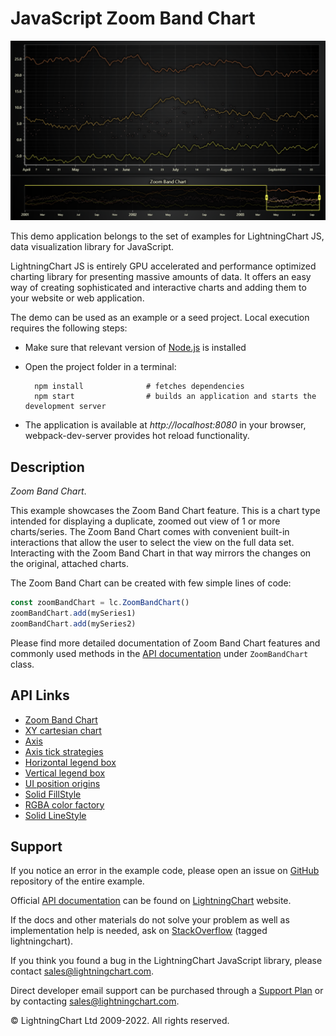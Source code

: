 # JavaScript Zoom Band Chart

![JavaScript Zoom Band Chart](zoomBandChart-darkGold.png)

This demo application belongs to the set of examples for LightningChart JS, data visualization library for JavaScript.

LightningChart JS is entirely GPU accelerated and performance optimized charting library for presenting massive amounts of data. It offers an easy way of creating sophisticated and interactive charts and adding them to your website or web application.

The demo can be used as an example or a seed project. Local execution requires the following steps:

-   Make sure that relevant version of [Node.js](https://nodejs.org/en/download/) is installed
-   Open the project folder in a terminal:

          npm install              # fetches dependencies
          npm start                # builds an application and starts the development server

-   The application is available at _http://localhost:8080_ in your browser, webpack-dev-server provides hot reload functionality.


## Description

_Zoom Band Chart_.

This example showcases the Zoom Band Chart feature.
This is a chart type intended for displaying a duplicate, zoomed out view of 1 or more charts/series.
The Zoom Band Chart comes with convenient built-in interactions that allow the user to select the view on the full data set. Interacting with the Zoom Band Chart in that way mirrors the changes on the original, attached charts.

The Zoom Band Chart can be created with few simple lines of code:

```javascript
const zoomBandChart = lc.ZoomBandChart()
zoomBandChart.add(mySeries1)
zoomBandChart.add(mySeries2)
```

Please find more detailed documentation of Zoom Band Chart features and commonly used methods in the [API documentation](https://lightningchart.com/js-charts/api-documentation) under `ZoomBandChart` class.


## API Links

* [Zoom Band Chart]
* [XY cartesian chart]
* [Axis]
* [Axis tick strategies]
* [Horizontal legend box]
* [Vertical legend box]
* [UI position origins]
* [Solid FillStyle]
* [RGBA color factory]
* [Solid LineStyle]


## Support

If you notice an error in the example code, please open an issue on [GitHub][0] repository of the entire example.

Official [API documentation][1] can be found on [LightningChart][2] website.

If the docs and other materials do not solve your problem as well as implementation help is needed, ask on [StackOverflow][3] (tagged lightningchart).

If you think you found a bug in the LightningChart JavaScript library, please contact sales@lightningchart.com.

Direct developer email support can be purchased through a [Support Plan][4] or by contacting sales@lightningchart.com.

[0]: https://github.com/Arction/
[1]: https://lightningchart.com/lightningchart-js-api-documentation/
[2]: https://lightningchart.com
[3]: https://stackoverflow.com/questions/tagged/lightningchart
[4]: https://lightningchart.com/support-services/

© LightningChart Ltd 2009-2022. All rights reserved.


[Zoom Band Chart]: https://lightningchart.com/js-charts/api-documentation/v7.0.1/classes/ZoomBandChart.html
[XY cartesian chart]: https://lightningchart.com/js-charts/api-documentation/v7.0.1/classes/ChartXY.html
[Axis]: https://lightningchart.com/js-charts/api-documentation/v7.0.1/classes/Axis.html
[Axis tick strategies]: https://lightningchart.com/js-charts/api-documentation/v7.0.1/variables/AxisTickStrategies.html
[Horizontal legend box]: https://lightningchart.com/js-charts/api-documentation/v7.0.1/variables/LegendBoxBuilders.html
[Vertical legend box]: https://lightningchart.com/js-charts/api-documentation/v7.0.1/variables/LegendBoxBuilders.html
[UI position origins]: https://lightningchart.com/js-charts/api-documentation/v7.0.1/variables/UIOrigins.html
[Solid FillStyle]: https://lightningchart.com/js-charts/api-documentation/v7.0.1/classes/SolidFill.html
[RGBA color factory]: https://lightningchart.com/js-charts/api-documentation/v7.0.1/functions/ColorRGBA.html
[Solid LineStyle]: https://lightningchart.com/js-charts/api-documentation/v7.0.1/classes/SolidLine.html

